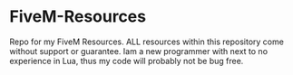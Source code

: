 # FiveM-Resources
Repo for my FiveM Resources.
ALL resources within this repository come without support or guarantee.
Iam a new programmer with next to no experience in Lua, thus my code will probably not be bug free.
